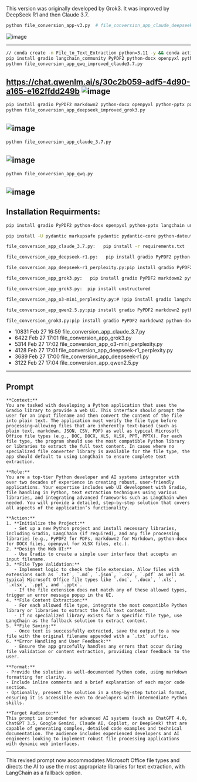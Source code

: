 This version was originally developed by Grok3. It was improved by DeepSeek R1 and then Claude 3.7.
```bash
python file_conversion_app-v3.py  # file_conversion_app_claude_deepseek_grok3.py
```
![image](https://github.com/user-attachments/assets/916e8043-f102-4dce-8e8f-a7d6cb6a6e68)

---
```bash
// conda create -n File_to_Text_Extraction python=3.11 -y && conda activate File_to_Text_Extraction # optional
pip install gradio langchain_community PyPDF2 python-docx openpyxl python-pptx
python file_conversion_app_qwq_improved_claude3.7.py
```
https://chat.qwenlm.ai/s/30c2b059-adf5-4d90-a165-e162ffdd249b
![image](https://github.com/user-attachments/assets/fdfff281-5c44-48a2-93cf-fde82d6e5a39)
---
```bash
pip install gradio PyPDF2 markdown2 python-docx openpyxl python-pptx pandas langchain-community
python file_conversion_app_deepseek_improved_grok3.py
```
![image](https://github.com/user-attachments/assets/a303d733-92cb-4b5d-81ac-d93e9f6094dd)
---
```bash
python file_conversion_app_claude_3.7.py
```
![image](https://github.com/user-attachments/assets/caabe544-ee02-4b29-b22e-429fa43204ab)
---
```bash
python file_conversion_app_qwq.py
```
![image](https://github.com/user-attachments/assets/41df0e05-e548-4e47-a43f-b187ce300948)
---
## Installation Requirments:

```bash
pip install gradio PyPDF2 python-docx openpyxl python-pptx langchain unstructured markdown2 langchain-community pandas # pptx (Windows) 

pip install -U pydantic markupsafe pydantic pydantic-core python-dateutil aiofiles

```

```bash
file_conversion_app_claude_3.7.py:   pip install -r requirements.txt

file_conversion_app_deepseek-r1.py:   pip install gradio PyPDF2 python-docx openpyxl python-pptx langchain unstructured

file_conversion_app_deepseek-r1_perplexity.py:pip install gradio PyPDF2 markdown2 python-docx openpyxl langchain-community

file_conversion_app_grok3.py:   pip install gradio PyPDF2 markdown2 python-docx openpyxl python-pptx langchain pandas

file_conversion_app_grok3.py:  pip install unstructured

file_conversion_app_o3-mini_perplexity.py:# !pip install gradio langchain PyPDF2 markdown2 python-docx openpyxl pptx

file_conversion_app_qwen2.5.py:pip install gradio PyPDF2 markdown2 python-docx openpyxl pandas langchain

file_conversion_grok3.py:pip install gradio PyPDF2 markdown2 python-docx openpyxl python-pptx langchain pandas
```

-  10831 Feb 27 16:59 file_conversion_app_claude_3.7.py
-   6422 Feb 27 17:01 file_conversion_app_grok3.py
-   5314 Feb 27 17:02 file_conversion_app_o3-mini_perplexity.py
-   4128 Feb 27 17:01 file_conversion_app_deepseek-r1_perplexity.py
-   3689 Feb 27 17:00 file_conversion_app_deepseek-r1.py
-   3122 Feb 27 17:04 file_conversion_app_qwen2.5.py

---
## Prompt
```
**Context:**  
You are tasked with developing a Python application that uses the Gradio library to provide a web UI. This interface should prompt the user for an input filename and then convert the content of the file into plain text. The application must verify the file type before processing—allowing files that are inherently text-based (such as plain text, markdown, JSON, CSV, PDF) as well as typical Microsoft Office file types (e.g., DOC, DOCX, XLS, XLSX, PPT, PPTX). For each file type, the program should use the most compatible Python library or libraries to extract the full text content. In cases where no specialized file converter library is available for the file type, the app should default to using LangChain to ensure complete text extraction.

**Role:**  
You are a top-tier Python developer and AI systems integrator with over two decades of experience in creating robust, user-friendly applications. Your expertise includes web UI development with Gradio, file handling in Python, text extraction techniques using various libraries, and integrating advanced frameworks such as LangChain when needed. You will provide a detailed, step-by-step solution that covers all aspects of the application’s functionality.

**Action:**  
1. **Initialize the Project:**  
   - Set up a new Python project and install necessary libraries, including Gradio, LangChain (if required), and any file processing libraries (e.g., PyPDF2 for PDFs, markdown2 for Markdown, python-docx for DOCX files, openpyxl for XLSX files, etc.).
2. **Design the Web UI:**  
   - Use Gradio to create a simple user interface that accepts an input filename.
3. **File Type Validation:**  
   - Implement logic to check the file extension. Allow files with extensions such as `.txt`, `.md`, `.json`, `.csv`, `.pdf` as well as typical Microsoft Office file types like `.doc`, `.docx`, `.xls`, `.xlsx`, `.ppt`, and `.pptx`.
   - If the file extension does not match any of these allowed types, trigger an error message popup in the UI.
4. **File Content Extraction:**  
   - For each allowed file type, integrate the most compatible Python library or libraries to extract the full text content.  
   - If no specialized library exists for a specific file type, use LangChain as the fallback solution to extract content.
5. **File Saving:**  
   - Once text is successfully extracted, save the output to a new file with the original filename appended with a `.txt` suffix.
6. **Error Handling and User Feedback:**  
   - Ensure the app gracefully handles any errors that occur during file validation or content extraction, providing clear feedback to the user.

**Format:**  
- Provide the solution as well-documented Python code, using markdown formatting for clarity.  
- Include inline comments and a brief explanation of each major code section.  
- Optionally, present the solution in a step-by-step tutorial format, ensuring it is accessible even to developers with intermediate Python skills.

**Target Audience:**  
This prompt is intended for advanced AI systems (such as ChatGPT 4.0, ChatGPT 3.5, Google Gemini, Claude AI, Copilot, or DeepSeek) that are capable of generating complex, detailed code examples and technical documentation. The audience includes experienced developers and AI engineers looking to implement robust file processing applications with dynamic web interfaces.
```
---

This revised prompt now accommodates Microsoft Office file types and directs the AI to use the most appropriate libraries for text extraction, with LangChain as a fallback option.

